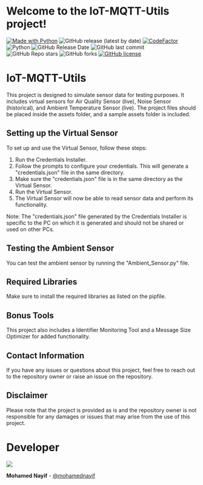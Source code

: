 # Welcome to the IoT-MQTT-Utils project!

[![Made with Python](https://img.shields.io/badge/made%20with-Python-blue.svg)](https://www.python.org)
![GitHub release (latest by date)](https://img.shields.io/github/v/release/mohamednayif/IoT-MQTT-Utils)
[![CodeFactor](https://www.codefactor.io/repository/github/mohamednayif/IoT-MQTT-Utils/badge)](https://www.codefactor.io/repository/github/mohamednayif/IoT-MQTT-Utils)
![Python](https://img.shields.io/badge/python-v3.11%2B-blue)
![GitHub Release Date](https://img.shields.io/github/release-date/mohamednayif/IoT-MQTT-Utils?logo=github)
![GitHub last commit](https://img.shields.io/github/last-commit/mohamednayif/IoT-MQTT-Utils?logo=github)
![GitHub Repo stars](https://img.shields.io/github/stars/mohamednayif/IoT-MQTT-Utils?style=social)
![GitHub forks](https://img.shields.io/github/forks/mohamednayif/IoT-MQTT-Utils?style=social)
[![GitHub license](https://img.shields.io/github/license/mohamednayif/IoT-MQTT-Utils.svg)](https://github.com/mohamednayif/IoT-MQTT-Utils/blob/main/LICENSE)

# IoT-MQTT-Utils
This project is designed to simulate sensor data for testing purposes. It includes virtual sensors for Air Quality Sensor (live), Noise Sensor (historical), and Ambient Temperature Sensor (live). The project files should be placed inside the assets folder, and a sample assets folder is included.

## Setting up the Virtual Sensor
To set up and use the Virtual Sensor, follow these steps:

1. Run the Credentials Installer.
2. Follow the prompts to configure your credentials. This will generate a "credentials.json" file in the same directory.
3. Make sure the "credentials.json" file is in the same directory as the Virtual Sensor.
4. Run the Virtual Sensor.
5. The Virtual Sensor will now be able to read sensor data and perform its functionality.

Note: The "credentials.json" file generated by the Credentials Installer is specific to the PC on which it is generated and should not be shared or used on other PCs.

## Testing the Ambient Sensor
You can test the ambient sensor by running the "Ambient_Sensor.py" file.

## Required Libraries
Make sure to install the required libraries as listed on the pipfile.

## Bonus Tools
This project also includes a Identifier Monitoring Tool and a Message Size Optimizer for added functionality.

## Contact Information
If you have any issues or questions about this project, feel free to reach out to the repository owner or raise an issue on the repository.

## Disclaimer
Please note that the project is provided as is and the repository owner is not responsible for any damages or issues that may arise from the use of this project.

# Developer

<a href="https://github.com/mohamednayif/">
  <img src="https://contrib.rocks/image?repo=mohamednayif/IoT-MQTT-Utils" />
</a>


**Mohamed Nayif** - [@mohamednayif](https://github.com/mohamednayif/)